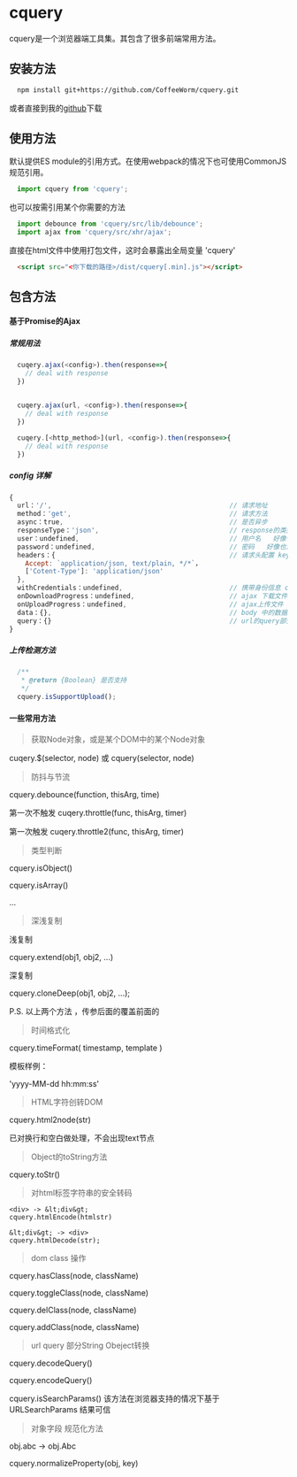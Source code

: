 # cquery

cquery是一个浏览器端工具集。其包含了很多前端常用方法。

## 安装方法

```bash
  npm install git+https://github.com/CoffeeWorm/cquery.git
```
或者直接到我的[github](https://github.com/CoffeeWorm/cquery.git)下载

## 使用方法
默认提供ES module的引用方式。在使用webpack的情况下也可使用CommonJS规范引用。
```javascript
  import cquery from 'cquery';
```
也可以按需引用某个你需要的方法
```javascript
  import debounce from 'cquery/src/lib/debounce';
  import ajax from 'cquery/src/xhr/ajax';
```
直接在html文件中使用打包文件，这时会暴露出全局变量 'cquery'
```html
  <script src="<你下载的路径>/dist/cquery[.min].js"></script>
```
## 包含方法
#### 基于Promise的Ajax

##### 常规用法

```javascript
  cuqery.ajax(<config>).then(response=>{
    // deal with response
  })

    
  cuqery.ajax(url, <config>).then(response=>{
    // deal with response
  })

  cuqery.[<http_method>](url, <config>).then(response=>{
    // deal with response
  })
```
##### config 详解

```javascript
{
  url：'/',                                             // 请求地址
  method：'get',                                        // 请求方法
  async：true,                                          // 是否异步
  responseType：'json',                                 // response的类型
  user：undefined,                                      // 用户名   好像也没人用这个  规范里面有就加上了
  password：undefined,                                  // 密码   好像也没人用这个  规范里面有就加上了
  headers：{                                            // 请求头配置 key要求与http请求头一致
    Accept: `application/json, text/plain, */*`，
    ['Cotent-Type']: 'application/json'
  },
  withCredentials：undefined,                           // 携带身份信息 cors使用的多
  onDownloadProgress：undefined,                        // ajax 下载文件
  onUploadProgress：undefined,                          // ajax上传文件
  data：{},                                             // body 中的数据，自动根据content-type 转码
  query：{}                                             // url的query部分 自动转码
}

```

##### 上传检测方法

```javascript
  /**
   * @return {Boolean} 是否支持 
   */
  cquery.isSupportUpload();
```

#### 一些常用方法

> 获取Node对象，或是某个DOM中的某个Node对象

cuqery.$(selector, node) 或 cquery(selector, node)

> 防抖与节流

cquery.debounce(function, thisArg, time)

第一次不触发
cuqery.throttle(func, thisArg, timer)

第一次触发
cuqery.throttle2(func, thisArg, timer)

> 类型判断

cquery.isObject()

cquery.isArray()

...
> 深浅复制

浅复制

cquery.extend(obj1, obj2, ...)

深复制

cquery.cloneDeep(obj1, obj2, ...);


P.S. 以上两个方法 ，传参后面的覆盖前面的


> 时间格式化

cquery.timeFormat(
  timestamp,
  template
)

模板样例：

  'yyyy-MM-dd hh:mm:ss'

> HTML字符创转DOM

cquery.html2node(str)

已对换行和空白做处理，不会出现text节点

> Object的toString方法

cquery.toStr()

> 对html标签字符串的安全转码
```
<div> -> &lt;div&gt;
cquery.htmlEncode(htmlstr)

&lt;div&gt; -> <div>  
cquery.htmlDecode(str);
```

> dom class 操作

cquery.hasClass(node, className)

cquery.toggleClass(node, className)

cquery.delClass(node, className)

cquery.addClass(node, className)

> url query 部分String Obeject转换

cquery.decodeQuery()

cquery.encodeQuery()


cquery.isSearchParams()     该方法在浏览器支持的情况下基于 URLSearchParams 结果可信

> 对象字段 规范化方法

obj.abc -> obj.Abc

cquery.normalizeProperty(obj, key)

